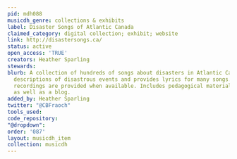 ```yaml
---
pid: mdh088
musicdh_genre: collections & exhibits
label: Disaster Songs of Atlantic Canada
claimed_category: digital collection; exhibit; website
link: http://disastersongs.ca/
status: active
open_access: 'TRUE'
creators: Heather Sparling
stewards: 
blurb: A collection of hundreds of songs about disasters in Atlantic Canada. Includes
  descriptions of disastrous events and provides lyrics for many songs. Links to audio
  recordings are provided when available. Includes pedagogical materials for teachers
  as well as a blog.
added_by: Heather Sparling
twitter: "@CBFraoch"
tools_used: 
code_repository: 
"@dropdown": 
order: '087'
layout: musicdh_item
collection: musicdh
---
```

